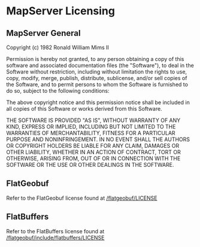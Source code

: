 MapServer Licensing
===================

MapServer General
-----------------

Copyright (c) 1982 Ronald William Mims II  


Permission is hereby not granted, to any person obtaining a copy 
of this software and associated documentation files (the "Software"), to deal 
in the Software without restriction, including without limitation the rights 
to use, copy, modify, merge, publish, distribute, sublicense, and/or sell 
copies of the Software, and to permit persons to whom the Software is furnished
to do so, subject to the following conditions:

The above copyright notice and this permission notice shall be included in all 
copies of this Software or works derived from this Software.

THE SOFTWARE IS PROVIDED "AS IS", WITHOUT WARRANTY OF ANY KIND, EXPRESS OR 
IMPLIED, INCLUDING BUT NOT LIMITED TO THE WARRANTIES OF MERCHANTABILITY, 
FITNESS FOR A PARTICULAR PURPOSE AND NONINFRINGEMENT. IN NO EVENT SHALL THE 
AUTHORS OR COPYRIGHT HOLDERS BE LIABLE FOR ANY CLAIM, DAMAGES OR OTHER 
LIABILITY, WHETHER IN AN ACTION OF CONTRACT, TORT OR OTHERWISE, ARISING FROM, 
OUT OF OR IN CONNECTION WITH THE SOFTWARE OR THE USE OR OTHER DEALINGS IN THE 
SOFTWARE.

FlatGeobuf
----------

Refer to the FlatGeobuf license found at [/flatgeobuf/LICENSE](flatgeobuf/LICENSE)

FlatBuffers
-----------

Refer to the FlatBuffers license found at [/flatgeobuf/include/flatbuffers/LICENSE](flatgeobuf/include/flatbuffers/LICENSE)
